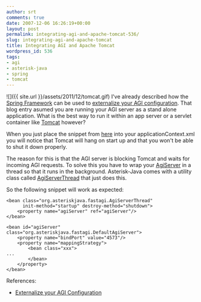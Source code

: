 ```yaml
---
author: srt
comments: true
date: 2007-12-06 16:26:19+00:00
layout: post
permalink: integrating-agi-and-apache-tomcat-536/
slug: integrating-agi-and-apache-tomcat
title: Integrating AGI and Apache Tomcat
wordpress_id: 536
tags:
- agi
- asterisk-java
- spring
- tomcat
---
```



![]({{ site.url }}/assets/2011/12/tomcat.gif)
I've already described how the [Spring Framework](http://www.springframework.org) can be used to [externalize your AGI configuration](/asterisk-java/2007/03/22/externalize_your_agi_configuration.html). That blog entry asumed you are running your AGI server as a stand alone application. What is the best way to run it within an app server or a servlet container like [Tomcat](http://tomcat.apache.org) however?



When you just place the snippet from [here](/asterisk-java/2007/03/22/externalize_your_agi_configuration.html) into your applicationContext.xml you will notice that Tomcat will hang on start up and that you won't be able to shut it down properly.  

The reason for this is that the AGI server is blocking Tomcat and waits for incoming AGI requests. To solve this you have to wrap your [AgiServer](http://asterisk-java.org/latest/apidocs/org/asteriskjava/fastagi/AgiServer.html) in a thread so that it runs in the background. Asterisk-Java comes with a utility class called [AgiServerThread](http://asterisk-java.org/latest/apidocs/org/asteriskjava/fastagi/AgiServerThread.html) that just does this.



So the following snippet will work as expected:




    
    
    <bean class="org.asteriskjava.fastagi.AgiServerThread"
          init-method="startup" destroy-method="shutdown">
        <property name="agiServer" ref="agiServer"/>
    </bean>
    
    <bean id="agiServer" class="org.asteriskjava.fastagi.DefaultAgiServer">
        <property name="bindPort" value="4573"/>
        <property name="mappingStrategy">
            <bean class="xxx">
    ...
            </bean>
        </property>
    </bean>
    




References:






  * [Externalize your AGI Configuration](/asterisk-java/2007/03/22/externalize_your_agi_configuration.html)


